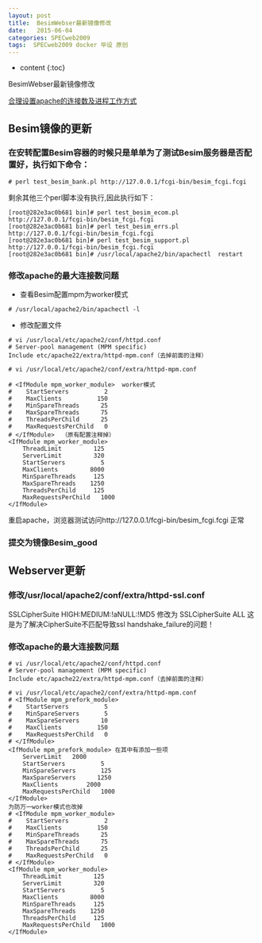 ```yaml
---
layout: post
title:  BesimWebser最新镜像修改
date:   2015-06-04
categories: SPECweb2009
tags:  SPECweb2009 docker 毕设 原创
---
```


* content
{:toc}


BesimWebser最新镜像修改




[合理设置apache的连接数及进程工作方式](http://blog.sina.com.cn/s/blog_416656f70100uztm.html)

## Besim镜像的更新

### 在安转配置Besim容器的时候只是单单为了测试Besim服务器是否配置好，执行如下命令：

`# perl test_besim_bank.pl http://127.0.0.1/fcgi-bin/besim_fcgi.fcgi`

剩余其他三个perl脚本没有执行,因此执行如下：

```
[root@282e3ac0b681 bin]# perl test_besim_ecom.pl http://127.0.0.1/fcgi-bin/besim_fcgi.fcgi
[root@282e3ac0b681 bin]# perl test_besim_errs.pl http://127.0.0.1/fcgi-bin/besim_fcgi.fcgi
[root@282e3ac0b681 bin]# perl test_besim_support.pl http://127.0.0.1/fcgi-bin/besim_fcgi.fcgi
[root@282e3ac0b681 bin]# /usr/local/apache2/bin/apachectl  restart
```

### 修改apache的最大连接数问题


- 查看Besim配置mpm为worker模式

`# /usr/local/apache2/bin/apachectl -l`

- 修改配置文件

```
# vi /usr/local/etc/apache2/conf/httpd.conf
# Server-pool management (MPM specific)
Include etc/apache22/extra/httpd-mpm.conf（去掉前面的注释）

# vi /usr/local/etc/apache2/conf/extra/httpd-mpm.conf

# <IfModule mpm_worker_module>  worker模式
#    StartServers          2
#    MaxClients          150
#    MinSpareThreads      25
#    MaxSpareThreads      75
#    ThreadsPerChild      25
#    MaxRequestsPerChild   0
# </IfModule>  （原有配置注释掉）
<IfModule mpm_worker_module>
    ThreadLimit         125
    ServerLimit         320
    StartServers          5
    MaxClients         8000
    MinSpareThreads     125
    MaxSpareThreads    1250
    ThreadsPerChild     125
    MaxRequestsPerChild   1000
</IfModule>
```

重启apache，浏览器测试访问http://127.0.0.1/fcgi-bin/besim_fcgi.fcgi 正常

### 提交为镜像Besim_good


## Webserver更新

### 修改/usr/local/apache2/conf/extra/httpd-ssl.conf

SSLCipherSuite HIGH:MEDIUM:!aNULL:!MD5 修改为 SSLCipherSuite ALL
这是为了解决CipherSuite不匹配导致ssl handshake_failure的问题！


### 修改apache的最大连接数问题

```
# vi /usr/local/etc/apache2/conf/httpd.conf
# Server-pool management (MPM specific)
Include etc/apache22/extra/httpd-mpm.conf（去掉前面的注释）

# vi /usr/local/etc/apache2/conf/extra/httpd-mpm.conf
# <IfModule mpm_prefork_module>
#    StartServers          5
#    MinSpareServers       5
#    MaxSpareServers      10
#    MaxClients          150
#    MaxRequestsPerChild   0
# </IfModule>
<IfModule mpm_prefork_module> 在其中有添加一些项
    ServerLimit   2000
    StartServers          5
    MinSpareServers       125
    MaxSpareServers      1250
    MaxClients        2000
    MaxRequestsPerChild   1000
</IfModule>
为防万一worker模式也改掉
# <IfModule mpm_worker_module>
#    StartServers          2
#    MaxClients          150
#    MinSpareThreads      25
#    MaxSpareThreads      75
#    ThreadsPerChild      25
#    MaxRequestsPerChild   0
# </IfModule>
<IfModule mpm_worker_module>
    ThreadLimit         125
    ServerLimit         320
    StartServers          5
    MaxClients         8000
    MinSpareThreads     125
    MaxSpareThreads    1250
    ThreadsPerChild     125
    MaxRequestsPerChild   1000
</IfModule>
```
